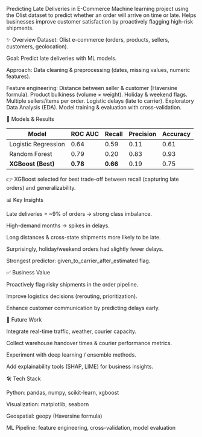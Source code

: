 Predicting Late Deliveries in E-Commerce
Machine learning project using the Olist dataset to predict whether an order will arrive on time or late.
Helps businesses improve customer satisfaction by proactively flagging high-risk shipments.

✨ Overview
Dataset: Olist e-commerce (orders, products, sellers, customers, geolocation).

Goal: Predict late deliveries with ML models.

Approach:
Data cleaning & preprocessing (dates, missing values, numeric features).

Feature engineering:
Distance between seller & customer (Haversine formula).
Product bulkiness (volume × weight).
Holiday & weekend flags.
Multiple sellers/items per order.
Logistic delays (late to carrier).
Exploratory Data Analysis (EDA).
Model training & evaluation with cross-validation.

🧠 Models & Results

| Model               | ROC AUC  | Recall   | Precision | Accuracy |
| ------------------- | -------- | -------- | --------- | -------- |
| Logistic Regression | 0.64     | 0.59     | 0.11      | 0.61     |
| Random Forest       | 0.79     | 0.20     | 0.83      | 0.93     |
| **XGBoost (Best)**  | **0.78** | **0.66** | 0.19      | 0.75     |


👉 XGBoost selected for best trade-off between recall (capturing late orders) and generalizability.

📊 Key Insights

Late deliveries = ~9% of orders → strong class imbalance.

High-demand months → spikes in delays.

Long distances & cross-state shipments more likely to be late.

Surprisingly, holiday/weekend orders had slightly fewer delays.

Strongest predictor: given_to_carrier_after_estimated flag.

✅ Business Value

Proactively flag risky shipments in the order pipeline.

Improve logistics decisions (rerouting, prioritization).

Enhance customer communication by predicting delays early.

🔮 Future Work

Integrate real-time traffic, weather, courier capacity.

Collect warehouse handover times & courier performance metrics.

Experiment with deep learning / ensemble methods.

Add explainability tools (SHAP, LIME) for business insights.

🛠️ Tech Stack

Python: pandas, numpy, scikit-learn, xgboost

Visualization: matplotlib, seaborn

Geospatial: geopy (Haversine formula)

ML Pipeline: feature engineering, cross-validation, model evaluation
